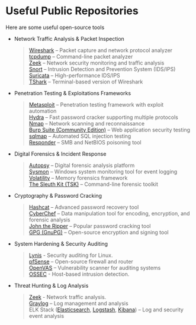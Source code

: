 # Useful Public Repositories

Here are some useful open-source tools

- Network Traffic Analysis & Packet Inspection
	> [Wireshark](https://github.com/wireshark/wireshark) – Packet capture and network protocol analyzer<br>
	> [tcpdump](https://github.com/the-tcpdump-group/tcpdump) – Command-line packet analyzer<br>
	> [Zeek](https://github.com/zeek/zeek) – Network security monitoring and traffic analysis<br>
	> [Snort](https://github.com/snort3/snort3) – Intrusion Detection and Prevention System (IDS/IPS)<br>
	> [Suricata](https://github.com/OISF/suricata) – High-performance IDS/IPS<br>
	> [TShark](https://github.com/wireshark/wireshark/blob/master/tshark.c) – Terminal-based version of Wireshark<br>
- Penetration Testing & Exploitations Frameworks
	> [Metasploit](https://github.com/rapid7/metasploit-framework) – Penetration testing framework with exploit automation<br>
	> [Hydra](https://github.com/vanhauser-thc/thc-hydra) – Fast password cracker supporting multiple protocols<br>
	> [Nmap](https://github.com/nmap/nmap) – Network scanning and reconnaissance<br>
	> [Burp Suite (Community Edition)](https://github.com/CyberCommunity03/Burp-Suite-Installation) – Web application security testing<br>
	> [sqlmap](https://github.com/sqlmapproject/sqlmap) – Automated SQL injection testing<br>
	> [Responder](https://github.com/SpiderLabs/Responder) – SMB and NetBIOS poisoning tool<br>
- Digital Forensics & Incident Response
	> [Autopsy](https://github.com/sleuthkit/autopsy) – Digital forensic analysis platform<br>
	> [Sysmon](hhttps://learn.microsoft.com/en-us/sysinternals/downloads/sysmon) – Windows system monitoring tool for event logging<br>
	> [Volatility](https://github.com/volatilityfoundation/volatility) – Memory forensics framework<br>
	> [The Sleuth Kit (TSK)](https://github.com/sleuthkit/sleuthkit) – Command-line forensic toolkit<br>
- Cryptography & Password Cracking
	> [Hashcat](https://github.com/hashcat/hashcat) – Advanced password recovery tool<br>
	> [CyberChef](https://github.com/gchq/CyberChef) – Data manipulation tool for encoding, encryption, and forensic analysis<br>
	> [John the Ripper](https://github.com/openwall/john) – Popular password cracking tool<br>
	> [GPG (GnuPG)](https://github.com/gpg/gnupg) – Open-source encryption and signing tool<br>
- System Hardening & Security Auditing	
	>[Lynis](https://github.com/CISOfy/lynis) - Security auditing for Linux.<br>
	> [pfSense](https://github.com/pfsense/pfsense) – Open-source firewall and router<br>
	> [OpenVAS](https://github.com/greenbone/openvas) – Vulnerability scanner for auditing systems<br>
	> [OSSEC](https://github.com/ossec/ossec-hids) - Host-based intrusion detection.<br>
- Threat Hunting & Log Analysis
	> [Zeek](https://github.com/zeek/zeek) - Network traffic analysis.<br>
	> [Graylog](https://github.com/Graylog2/graylog2-server) – Log management and analysis<br>
	> ELK Stack ([Elasticsearch](https://github.com/elastic/elasticsearch), [Logstash](https://github.com/elastic/logstash), [Kibana](https://github.com/elastic/kibana)) – Log and security event analysis<br>
